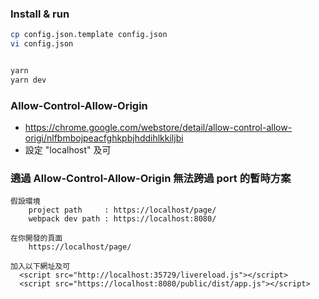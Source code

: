 
### Install & run
```sh
cp config.json.template config.json
vi config.json


yarn
yarn dev
```

### Allow-Control-Allow-Origin
- https://chrome.google.com/webstore/detail/allow-control-allow-origi/nlfbmbojpeacfghkpbjhddihlkkiljbi
- 設定 "localhost" 及可

### 遶過 Allow-Control-Allow-Origin 無法跨過 port 的暫時方案
```
假設環境
    project path     : https://localhost/page/
    webpack dev path : https://localhost:8080/

在你開發的頁面
    https://localhost/page/

加入以下網址及可
  <script src="http://localhost:35729/livereload.js"></script>
  <script src="https://localhost:8080/public/dist/app.js"></script>
```


